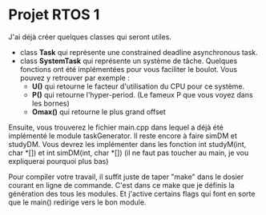 # Projet RTOS 1

J'ai déjà créer quelques classes qui seront utiles.
- class **Task** qui représente une constrained deadline asynchronous task.
- class **SystemTask** qui représente un système de tâche. Quelques fonctions ont été implémentées pour vous faciliter le boulot.
Vous pouvez y retrouver par exemple :
  - **U()** qui retourne le facteur d'utilisation du CPU pour ce système.
  - **P()** qui retourne l'hyper-period. (Le fameux P que vous voyez dans les bornes)
  - **Omax()** qui retourne le plus grand offset
  
Ensuite, vous trouverez le fichier main.cpp dans lequel a déjà été implémenté le module taskGenerator.
Il reste encore à faire simDM et studyDM. 
Vous devrez les implémenter dans les fonction int studyM(int, char *[]) et int simDM(int, char *[]) (il ne faut pas toucher au main, je vou expliquerai pourquoi plus bas)


Pour compiler votre travail, il suffit juste de taper "make" dans le dosier courant en ligne de commande. C'est dans ce make que je définis la génération des tous les modules. Et j'active certains flags qui font en sorte que le main() redirige vers le bon module.
